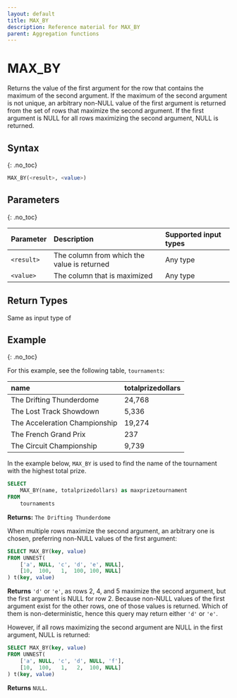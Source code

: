```yaml
---
layout: default
title: MAX_BY
description: Reference material for MAX_BY
parent: Aggregation functions
---
```


# MAX\_BY

Returns the value of the first argument for the row that contains the maximum of the second argument. If the maximum of the second argument is not unique, an arbitrary non-NULL value of the first argument is returned from the set of rows that maximize the second argument. If the first argument is NULL for all rows maximizing the second argument, NULL is returned.

## Syntax
{: .no_toc}

```sql
MAX_BY(<result>, <value>)
```

## Parameters
{: .no_toc}

| Parameter | Description                         |Supported input types |
| :--------- | :----------------------------------- | :---------------------|
| `<result>` | The column from which the value is returned | Any type |
| `<value>` | The column that is maximized | Any type |

## Return Types

Same as input type of <result>

## Example
{: .no_toc}

For this example, see the following table, `tournaments`:

| name                          | totalprizedollars |
| :-----------------------------| :-----------------|
| The Drifting Thunderdome      | 24,768            |
| The Lost Track Showdown       | 5,336             |
| The Acceleration Championship | 19,274            |
| The French Grand Prix         | 237               |
| The Circuit Championship      | 9,739             |


In the example below, `MAX_BY` is used to find the name of the tournament with the highest total prize.

```sql
SELECT
	MAX_BY(name, totalprizedollars) as maxprizetournament
FROM
	tournaments
```

**Returns:** `The Drifting Thunderdome`


When multiple rows maximize the second argument, an arbitrary one is chosen, preferring non-NULL values of the first argument:
```sql
SELECT MAX_BY(key, value)
FROM UNNEST(
    ['a', NULL, 'c', 'd', 'e', NULL],
    [10,  100,   1,  100, 100, NULL]
) t(key, value)
```
**Returns** `'d'` or `'e'`, as rows 2, 4, and 5 maximize the second argument, but the first argument is NULL for row 2. Because non-NULL values of the first argument exist for the other rows, one of those values is returned. Which of them is non-deterministic, hence this query may return either `'d'` or `'e'`.


However, if all rows maximizing the second argument are NULL in the first argument, NULL is returned:
```sql
SELECT MAX_BY(key, value)
FROM UNNEST(
    ['a', NULL, 'c', 'd', NULL, 'f'],
    [10,  100,   1,   2,  100, NULL]
) t(key, value)
```
**Returns** `NULL`.
